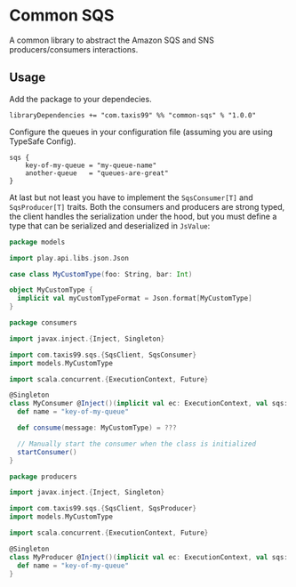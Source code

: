 Common SQS
===

A common library to abstract the Amazon SQS and SNS producers/consumers interactions.

## Usage

Add the package to your dependecies.

```sbtshell
libraryDependencies += "com.taxis99" %% "common-sqs" % "1.0.0"
```

Configure the queues in your configuration file (assuming you are using TypeSafe Config).

```hocon
sqs {
    key-of-my-queue = "my-queue-name" 
    another-queue   = "queues-are-great"
}
```

At last but not least you have to implement the `SqsConsumer[T]` and `SqsProducer[T]` traits. Both the consumers and producers are strong typed, the client handles the serialization under the hood, but you must define a type that can be serialized and deserialized in `JsValue`:

```scala
package models

import play.api.libs.json.Json

case class MyCustomType(foo: String, bar: Int)

object MyCustomType {
  implicit val myCustomTypeFormat = Json.format[MyCustomType]
}
```

```scala
package consumers

import javax.inject.{Inject, Singleton}

import com.taxis99.sqs.{SqsClient, SqsConsumer}
import models.MyCustomType

import scala.concurrent.{ExecutionContext, Future}

@Singleton
class MyConsumer @Inject()(implicit val ec: ExecutionContext, val sqs: SqsClient) extends SqsConsumer[MyCustomType] {
  def name = "key-of-my-queue"

  def consume(message: MyCustomType) = ???

  // Manually start the consumer when the class is initialized
  startConsumer()
}
```

```scala
package producers

import javax.inject.{Inject, Singleton}

import com.taxis99.sqs.{SqsClient, SqsProducer}
import models.MyCustomType

import scala.concurrent.{ExecutionContext, Future}

@Singleton
class MyProducer @Inject()(implicit val ec: ExecutionContext, val sqs: SqsClient) extends SqsProducer[MyCustomType] {
  def name = "key-of-my-queue"
}
```
